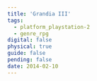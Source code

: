 ```yaml
---
title: 'Grandia III'
tags:
  - platform_playstation-2
  - genre_rpg
digital: false
physical: true
guide: false
pending: false
date: 2014-02-10
---
```


